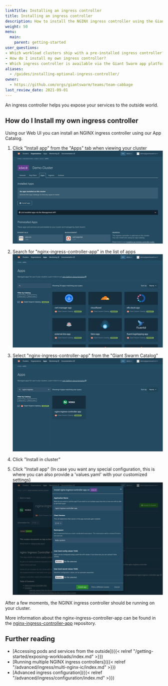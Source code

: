 ```yaml
---
linkTitle: Installing an ingress controller
title: Installing an ingress controller
description: How to install the NGINX ingress controller using the Giant Swarm web user interface.
weight: 50
menu:
  main:
    parent: getting-started
user_questions:
- Which workload clusters ship with a pre-installed ingress controller?
- How do I install my own ingress controller?
- Which ingress controller is available via the Giant Swarm app platform?
aliases:
  - /guides/installing-optional-ingress-controller/
owner:
  - https://github.com/orgs/giantswarm/teams/team-cabbage
last_review_date: 2021-09-01
---
```


An ingress controller helps you expose your services to the outside world.

## How do I Install my own ingress controller

Using our Web UI you can install an NGINX ingress controller using our App Catalog.

1. Click "Install app" from the "Apps" tab when viewing your cluster
  ![Cluster detail screen showing install app button](cluster-detail.png)

2. Search for "nginx-ingress-controller-app" in the list of apps
  ![List of app catalogs including the Giant Swarm Catalog](app-list.png)

3. Select "nginx-ingress-controller-app" from the "Giant Swarm Catalog"
  ![List of apps in the Giant Swarm Catalog](app-search-result.png)

4. Click "Install in cluster"

5. Click "Install app" (In case you want any special configuration, this is where you can also provide a 'values.yaml' with your customized settings)
  ![App installation modal](install-app-modal.png)

After a few moments, the NGINX ingress controller should be running on your cluster.

More information about the nginx-ingress-controller-app can be found in the [nginx-ingress-controller-app](https://github.com/giantswarm/nginx-ingress-controller-app) repository.

## Further reading

- [Accessing pods and services from the outside]({{< relref "/getting-started/exposing-workloads/index.md" >}})
- [Running multiple NGINX ingress controllers]({{< relref "/advanced/ingress/multi-nginx-ic/index.md" >}})
- [Advanced ingress configuration]({{< relref "/advanced/ingress/configuration/index.md" >}})
